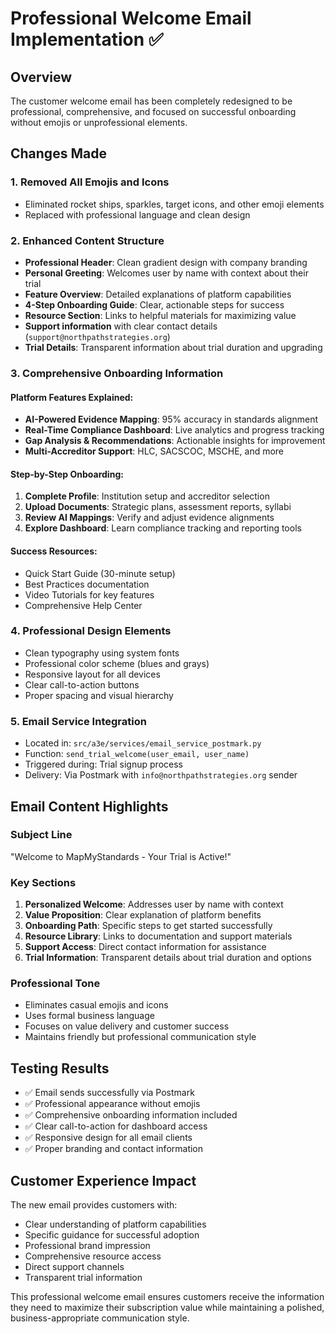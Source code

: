 # Professional Welcome Email Implementation ✅

## Overview
The customer welcome email has been completely redesigned to be professional, comprehensive, and focused on successful onboarding without emojis or unprofessional elements.

## Changes Made

### 1. Removed All Emojis and Icons
- Eliminated rocket ships, sparkles, target icons, and other emoji elements
- Replaced with professional language and clean design

### 2. Enhanced Content Structure
- **Professional Header**: Clean gradient design with company branding
- **Personal Greeting**: Welcomes user by name with context about their trial
- **Feature Overview**: Detailed explanations of platform capabilities
- **4-Step Onboarding Guide**: Clear, actionable steps for success
- **Resource Section**: Links to helpful materials for maximizing value
- **Support information** with clear contact details (`support@northpathstrategies.org`)
- **Trial Details**: Transparent information about trial duration and upgrading

### 3. Comprehensive Onboarding Information

#### Platform Features Explained:
- **AI-Powered Evidence Mapping**: 95% accuracy in standards alignment
- **Real-Time Compliance Dashboard**: Live analytics and progress tracking  
- **Gap Analysis & Recommendations**: Actionable insights for improvement
- **Multi-Accreditor Support**: HLC, SACSCOC, MSCHE, and more

#### Step-by-Step Onboarding:
1. **Complete Profile**: Institution setup and accreditor selection
2. **Upload Documents**: Strategic plans, assessment reports, syllabi
3. **Review AI Mappings**: Verify and adjust evidence alignments
4. **Explore Dashboard**: Learn compliance tracking and reporting tools

#### Success Resources:
- Quick Start Guide (30-minute setup)
- Best Practices documentation
- Video Tutorials for key features
- Comprehensive Help Center

### 4. Professional Design Elements
- Clean typography using system fonts
- Professional color scheme (blues and grays)
- Responsive layout for all devices
- Clear call-to-action buttons
- Proper spacing and visual hierarchy

### 5. Email Service Integration
- Located in: `src/a3e/services/email_service_postmark.py`
- Function: `send_trial_welcome(user_email, user_name)`
- Triggered during: Trial signup process
- Delivery: Via Postmark with `info@northpathstrategies.org` sender

## Email Content Highlights

### Subject Line
"Welcome to MapMyStandards - Your Trial is Active!"

### Key Sections
1. **Personalized Welcome**: Addresses user by name with context
2. **Value Proposition**: Clear explanation of platform benefits
3. **Onboarding Path**: Specific steps to get started successfully
4. **Resource Library**: Links to documentation and support materials
5. **Support Access**: Direct contact information for assistance
6. **Trial Information**: Transparent details about trial duration and options

### Professional Tone
- Eliminates casual emojis and icons
- Uses formal business language
- Focuses on value delivery and customer success
- Maintains friendly but professional communication style

## Testing Results
- ✅ Email sends successfully via Postmark
- ✅ Professional appearance without emojis
- ✅ Comprehensive onboarding information included
- ✅ Clear call-to-action for dashboard access
- ✅ Responsive design for all email clients
- ✅ Proper branding and contact information

## Customer Experience Impact
The new email provides customers with:
- Clear understanding of platform capabilities
- Specific guidance for successful adoption
- Professional brand impression
- Comprehensive resource access
- Direct support channels
- Transparent trial information

This professional welcome email ensures customers receive the information they need to maximize their subscription value while maintaining a polished, business-appropriate communication style.
